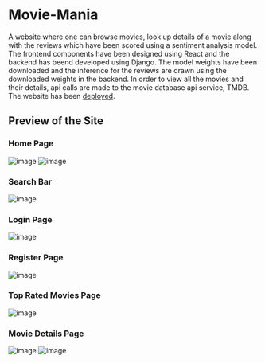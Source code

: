 # Movie-Mania
A website where one can browse movies, look up details of a movie along with the reviews which have been scored using a sentiment analysis model. The frontend components have been designed using React and the backend has beend developed using Django. The model weights have been downloaded and the inference for the reviews are drawn using the downloaded weights in the backend. In order to view all the movies and their details, api calls are made to the movie database api service, TMDB. <br>
The website has been [deployed](https://reactdjangomoviedatabaseapp.herokuapp.com/).

## Preview of the Site
### Home Page
![image](https://user-images.githubusercontent.com/76653568/181632622-440a2803-0bea-44c8-b667-c973aa255bd5.png)
![image](https://user-images.githubusercontent.com/76653568/181633327-43e27773-ee1a-4d11-b62c-7c246f43c58d.png)

### Search Bar
![image](https://user-images.githubusercontent.com/76653568/181633140-c74aeda8-3ebc-4952-8593-7308b82830cf.png)

### Login Page 
![image](https://user-images.githubusercontent.com/76653568/181633539-774a53d7-2f0a-4da1-997e-ba4802830740.png)

### Register Page
![image](https://user-images.githubusercontent.com/76653568/181634582-cdff8b02-44aa-4bdb-a59d-1cbfd28f52da.png)

### Top Rated Movies Page
![image](https://user-images.githubusercontent.com/76653568/181634745-d5c5a0fe-0757-4c63-89a9-a28f9d19b6ec.png)

### Movie Details Page
![image](https://user-images.githubusercontent.com/76653568/181635050-a915ea70-2d02-4c60-9f3a-d3b84ee17227.png)
![image](https://user-images.githubusercontent.com/76653568/181635127-3c4b4774-0fe1-4183-9b3c-ab0922a0c32a.png)
